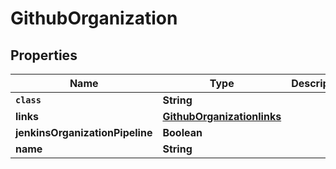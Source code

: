 

# GithubOrganization


## Properties

Name | Type | Description | Notes
------------ | ------------- | ------------- | -------------
**`class`** | **String** |  |  [optional]
**links** | [**GithubOrganizationlinks**](GithubOrganizationlinks.md) |  |  [optional]
**jenkinsOrganizationPipeline** | **Boolean** |  |  [optional]
**name** | **String** |  |  [optional]



